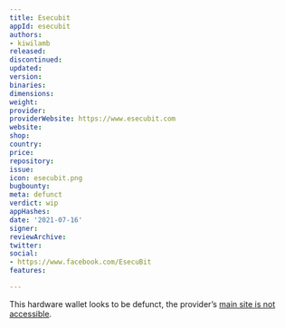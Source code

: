 ```yaml
---
title: Esecubit
appId: esecubit
authors:
- kiwilamb
released: 
discontinued: 
updated: 
version: 
binaries: 
dimensions: 
weight: 
provider: 
providerWebsite: https://www.esecubit.com
website: 
shop: 
country: 
price: 
repository: 
issue: 
icon: esecubit.png
bugbounty: 
meta: defunct
verdict: wip
appHashes: 
date: '2021-07-16'
signer: 
reviewArchive: 
twitter: 
social:
- https://www.facebook.com/EsecuBit
features: 

---
```


This hardware wallet looks to be defunct, the provider’s [main site is not accessible](https://www.esecubit.com).

